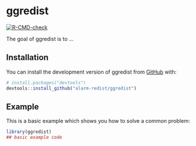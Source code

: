 
<!-- README.md is generated from README.Rmd. Please edit that file -->

# ggredist

<!-- badges: start -->

[![R-CMD-check](https://github.com/alarm-redist/ggredist/workflows/R-CMD-check/badge.svg)](https://github.com/alarm-redist/ggredist/actions)
<!-- badges: end -->

The goal of ggredist is to …

## Installation

You can install the development version of ggredist from
[GitHub](https://github.com/) with:

``` r
# install.packages("devtools")
devtools::install_github("alarm-redist/ggredist")
```

## Example

This is a basic example which shows you how to solve a common problem:

``` r
library(ggredist)
## basic example code
```
